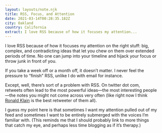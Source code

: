 ```yaml
---
layout: layouts/note.njk
title: RSS, Focus, and Attention
date: 2021-03-14T00:28:35.182Z
city: Oakland
country: California
extract: I love RSS because of how it focuses my attention...
---
```


I love RSS because of how it focuses my attention on the right stuff: big, complex, and contradicting ideas that let you chew on them over extended periods of time. No one can jump into your timeline and hijack your focus or throw junk in front of you.

If you take a week off or a month off, it doesn’t matter. I never feel the pressure to “finish” RSS, unlike I do with email for instance.

Except, well, there’s sort of a problem with RSS. On twitter dot com, retweets often lead to the most powerful ideas—the most interesting people—the notes you might not come across very often (like right now I think [Ronald Klain](https://twitter.com/WHCOS) is the best retweeter of them all).

I guess my point here is that sometimes I want my attention pulled out of my feed and sometimes I want to be entirely submerged with the voices I’m familiar with. (This reminds me that I should probably link to more things that catch my eye, and perhaps less time blogging as if it’s therapy.)
